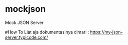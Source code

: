# mockjson
Mock JSON Server

#How To
Liat aja dokumentasinya dimari :
https://my-json-server.typicode.com/
